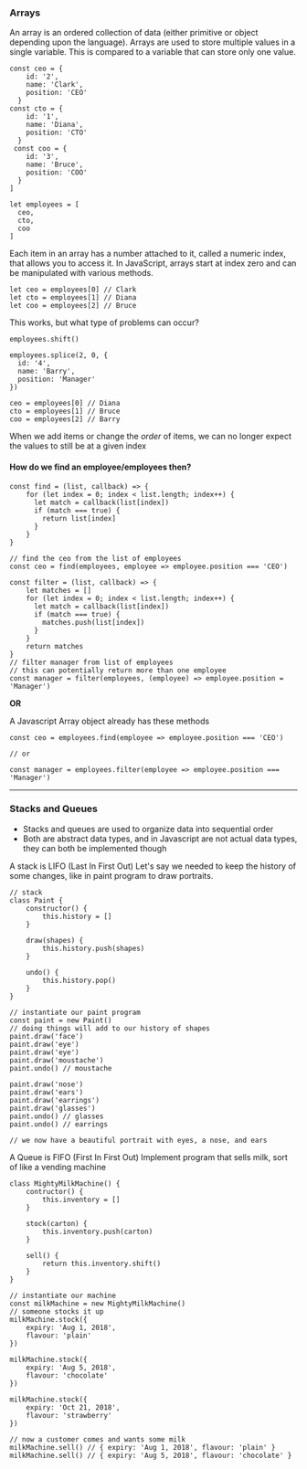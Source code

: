 ### Arrays
An array is an ordered collection of data (either primitive or object depending upon the language). Arrays are used to store multiple values in a single variable. This is compared to a variable that can store only one value. 

```ecmascript 6
const ceo = {
    id: '2',
    name: 'Clark',
    position: 'CEO'
  }
const cto = {
    id: '1',
    name: 'Diana',
    position: 'CTO'
  }
 const coo = {
    id: '3',
    name: 'Bruce',
    position: 'COO'
  }
]
```

```ecmascript 6
let employees = [
  ceo,
  cto,
  coo
]
```

Each item in an array has a number attached to it, called a numeric index, that allows you to access it. In JavaScript, arrays start at index zero and can be manipulated with various methods. 

```ecmascript 6
let ceo = employees[0] // Clark
let cto = employees[1] // Diana
let coo = employees[2] // Bruce
```
This works, but what type of problems can occur?

```ecmascript 6
employees.shift()

employees.splice(2, 0, {
  id: '4',
  name: 'Barry',
  position: 'Manager'
})

ceo = employees[0] // Diana
cto = employees[1] // Bruce
coo = employees[2] // Barry
```

When we add items or change the *order* of items, we can no longer expect the values to still be at a given index

#### How do we find an employee/employees then?
```ecmascript 6
const find = (list, callback) => {
    for (let index = 0; index < list.length; index++) {
      let match = callback(list[index])
      if (match === true) {
        return list[index]
      }
    }
}

// find the ceo from the list of employees
const ceo = find(employees, employee => employee.position === 'CEO')

const filter = (list, callback) => {
    let matches = []
    for (let index = 0; index < list.length; index++) {
      let match = callback(list[index])
      if (match === true) {
        matches.push(list[index])
      }
    }
    return matches
}
// filter manager from list of employees
// this can potentially return more than one employee
const manager = filter(employees, (employee) => employee.position = 'Manager')
```

**OR**

A Javascript Array object already has these methods
```ecmascript 6
const ceo = employees.find(employee => employee.position === 'CEO')

// or

const manager = employees.filter(employee => employee.position === 'Manager')
```

****

### Stacks and Queues
- Stacks and queues are used to organize data into sequential order
- Both are abstract data types, and in Javascript are not actual data types, they can both be implemented though
 
A stack is LIFO (Last In First Out)
Let's say we needed to keep the history of some changes, like in paint program to draw portraits.
```ecmascript 6
// stack
class Paint {
    constructor() {
        this.history = []
    }
    
    draw(shapes) {
        this.history.push(shapes)
    }
    
    undo() {
        this.history.pop()
    }
}

// instantiate our paint program
const paint = new Paint()
// doing things will add to our history of shapes
paint.draw('face') 
paint.draw('eye')
paint.draw('eye')
paint.draw('moustache')
paint.undo() // moustache

paint.draw('nose')
paint.draw('ears')
paint.draw('earrings')
paint.draw('glasses')
paint.undo() // glasses
paint.undo() // earrings

// we now have a beautiful portrait with eyes, a nose, and ears
```

A Queue is FIFO (First In First Out)
Implement program that sells milk, sort of like a vending machine
```ecmascript 6
class MightyMilkMachine() {
    contructor() {
        this.inventory = []
    }
    
    stock(carton) {
        this.inventory.push(carton)
    }
    
    sell() {
        return this.inventory.shift()
    }
}

// instantiate our machine
const milkMachine = new MightyMilkMachine()
// someone stocks it up
milkMachine.stock({
    expiry: 'Aug 1, 2018',
    flavour: 'plain'
})

milkMachine.stock({
    expiry: 'Aug 5, 2018',
    flavour: 'chocolate'
})

milkMachine.stock({
    expiry: 'Oct 21, 2018',
    flavour: 'strawberry'
})

// now a customer comes and wants some milk
milkMachine.sell() // { expiry: 'Aug 1, 2018', flavour: 'plain' } 
milkMachine.sell() // { expiry: 'Aug 5, 2018', flavour: 'chocolate' } 
```
